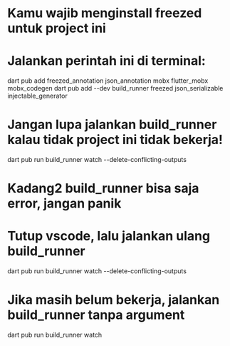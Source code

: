 # Kamu wajib menginstall freezed untuk project ini
# Jalankan perintah ini di terminal:

dart pub add freezed_annotation json_annotation mobx flutter_mobx mobx_codegen
dart pub add --dev build_runner freezed json_serializable injectable_generator

# Jangan lupa jalankan build_runner kalau tidak project ini tidak bekerja!
dart pub run build_runner watch --delete-conflicting-outputs

# Kadang2 build_runner bisa saja error, jangan panik
# Tutup vscode, lalu jalankan ulang build_runner

dart pub run build_runner watch --delete-conflicting-outputs

# Jika masih belum bekerja, jalankan build_runner tanpa argument
dart pub run build_runner watch